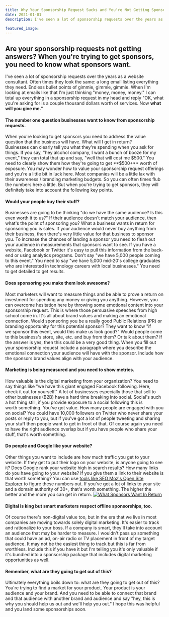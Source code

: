 ```yaml
---
title: Why Your Sponsorship Request Sucks and You're Not Getting Sponsors
date: 2021-01-01
description: I've seen a lot of sponsorship requests over the years as a website consultant. Often times they look the same: a long email listing everything they need. Endless bullet points of gimmie, gimmie, gimmie. When I'm looking at emails like that I'm just thinking "money, money, money." I can total up everything in a sponsorship request in my head and reply "OK, what you're asking for is a couple thousand dollars worth of services. Now **what will you give me."**

featured_image:
---
```

## Are your sponsorship requests not getting answers? When you're trying to get sponsors, you need to know what sponsors want.

I've seen a lot of sponsorship requests over the years as a website consultant. Often times they look the same: a long email listing everything they need. Endless bullet points of gimmie, gimmie, gimmie. When I'm looking at emails like that I'm just thinking "money, money, money." I can total up everything in a sponsorship request in my head and reply "OK, what you're asking for is a couple thousand dollars worth of services. Now **what will you give me."**

#### The number one question businesses want to know from sponsorship requests.

When you're looking to get sponsors you need to address the value question that the business will have. What will I get in return? Businesses can clearly tell you what they're spending when you ask for things. If you say, "hey alcohol company, I want a bunch of booze for my event," they can total that up and say, "well that will cost me $500." You need to clearly show them how they're going to get **$500+** worth of exposure. You may wonder how to value your sponsorship request offerings and you're a little bit in luck here. Most companies will be a little lax with their awareness / branding marketing budgets. So you can often times flub the numbers here a little. But when you're trying to get sponsors, they will definitely take into account the following key points.

#### Would your people buy their stuff?

Businesses are going to be thinking "do we have the same audience? Is this even worth it to us?" If their audience doesn't match your audience, then what's the point of sponsoring you? What a business wants in return for sponsoring you is sales. If your audience would never buy anything from their business, then there's very little value for that business to sponsor you. To increase the chances of landing a sponsor you need to flesh out your audience in measurements that sponsors want to see. If you have a website, Facebook or Twitter it's easy to pull this information from the back-end or using analytics programs. Don't say "we have 5,000 people coming to this event." You need to say "we have 5,000 mid-20's college graduates who are interested in technology careers with local businesses." You need to get detailed to get results.

#### Does sponsoring you make them look awesome?

Most marketers will want to measure things and be able to prove a return on investment for spending any money or giving you anything. However, you can overcome hesitation here by throwing some emotional content into your sponsorship request. This is where those persuasive speeches from high school come in. It's all about brand values and making an emotional connection. Would sponsoring you be a really good Public Relations (PR) or branding opportunity for this potential sponsor? They want to know "if we sponsor this event, would this make us look good?" Would people come to this business's store, site, etc. and buy from them? Or talk about them? If the answer is yes, then this could be a very good thing. When you fill out your sponsorship request include a paragraph where you describe the emotional connection your audience will have with the sponsor. Include how the sponsors brand values align with your audience.

#### Marketing is being measured and you need to show metrics.

How valuable is the digital marketing from your organization? You need to say things like "we have this giant engaged Facebook following. Here, check it out for yourself." A lot of businesses especially those that sell to other businesses (B2B) have a hard time breaking into social. Social's such a hot thing still, if you provide exposure to a social following this is worth something. You've got value. How many people are engaged with you on social? You could have 10,000 followers on Twitter who never share your posts or reply to you, but if you've got a lot of people tweeting and sharing your stuff then people want to get in front of that. Of course again you need to have the right audience overlap but if you have people who share your stuff, that's worth something.

#### Do people and Google like your website?

Other things you want to include are how much traffic you get to your website. If they get to put their logo on your website, is anyone going to see it? Does Google rank your website high in search results? How many links do you have going to your website? If you give them a link to their website is that worth something? You can use [tools like SEO Moz's Open Site Explorer](https://moz.com/researchtools/ose/) to figure these numbers out. If you've got a lot of links to your site and a domain authority of 30+, that's worth something. The higher the better and the more you can get in return. [![What Sponsors Want In Return](https://www.gaintap.com/wp-content/uploads/2015/01/opensite-explorer-screenshot-1024x397.jpg)](https://moz.com/researchtools/ose/)

#### Digital is king but smart marketers respect offline sponsorships, too.

Of course there's non-digital value too, but in the era that we live in most companies are moving towards solely digital marketing. It's easier to track and rationalize to your boss. If a company is smart, they'll take into account an audience that may be harder to measure. I wouldn't pass up something that could have an ad, on-air radio or TV placement in front of my target audience. It may not be the easiest thing to track but this is far from worthless. Include this if you have it but I'm telling you it's only valuable if it's bundled into a sponsorship package that includes digital marketing opportunities as well.

#### Remember, what are they going to get out of this?

Ultimately everything boils down to: what are they going to get out of this? You're trying to find a market for your product. Your product is your audience and your brand. And you need to be able to connect that brand and that audience with another brand and audience and say "hey, this is why you should help us out and we'll help you out." I hope this was helpful and you land some sponsorships soon.
